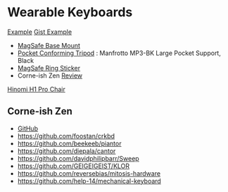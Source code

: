 # Wearable Keyboards

[Example](https://evantravers.com/articles/2023/04/06/magsafe-tenting-and-wearable-keyboards/)
[Gist Example](https://github.com/SethMilliken/zmk-config/blob/magsafe-mount/README.md)

- [MagSafe Base Mount](https://www.amazon.com/Sirui-Magnetic-Adhesive-Compatible-AM-MF/dp/B0D8HVZ6P8)
- [Pocket Conforming Tripod](https://www.amazon.com/dp/B00HCAB8MU) : Manfrotto MP3-BK Large Pocket Support, Black
- [MagSafe Ring Sticker](https://www.amazon.com/dp/B08S6XQFDM)
- Corne-ish Zen [Review](https://evantravers.com/articles/2022/04/19/review-corne-ish-zen/)

[Hinomi H1 Pro Chair](https://www.hinomi.co/products/hinomi-h1-pro-ergonomic-office-chair)

## Corne-ish Zen

- [GitHub](https://github.com/LOWPROKB/zmk-config-Corne-ish-Zen)
- https://github.com/foostan/crkbd
- https://github.com/beekeeb/piantor
- https://github.com/diepala/cantor
- https://github.com/davidphilipbarr/Sweep
- https://github.com/GEIGEIGEIST/KLOR
- https://github.com/reversebias/mitosis-hardware
- https://github.com/help-14/mechanical-keyboard
